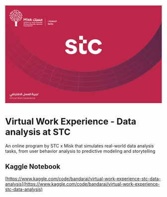 ![img](stc02.png)

# Virtual Work Experience - Data analysis at STC
An online program by STC x Misk that simulates real-world data analysis tasks, from user behavior analysis to predictive modeling and storytelling

## Kaggle Notebook
[https://www.kaggle.com/code/bandarai/virtual-work-experience-stc-data-analysis](https://www.kaggle.com/code/bandarai/virtual-work-experience-stc-data-analysis)

